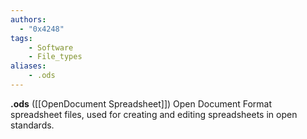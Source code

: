 ```yaml
---
authors:
  - "0x4248"
tags:
    - Software
    - File_types
aliases:
    - .ods
---
```

**.ods** ([[OpenDocument Spreadsheet]]) Open Document Format spreadsheet files, used for creating and editing spreadsheets in open standards.
